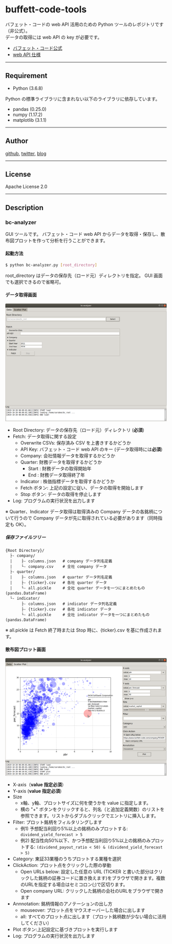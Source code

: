# buffett-code-tools  
バフェット・コードの web API 活用のための Python ツールのレポジトリです（非公式）。  
データの取得には web API の key が必要です。

* [バフェット・コード公式](https://www.buffett-code.com/ "バフェット・コード公式")  
* [web API 仕様](https://docs.buffett-code.com/ "web API 仕様")  

---
## Requirement
* Python (3.6.8)  

Python の標準ライブラリに含まれない以下のライブラリに依存しています。  
* pandas (0.25.0)
* numpy (1.17.2)
* matplotlib (3.1.1)
---
## Author
[github](https://github.com/sarubee "github"), [twitter](https://twitter.com/fire50net "twitter"), [blog](https://fire50.net/ "blog")

---
## License
Apache License 2.0

---
## Description
### bc-analyzer
GUI ツールです。
バフェット・コード web API からデータを取得・保存し、散布図プロットを作って分析を行うことができます。

#### 起動方法
```bash
$ python bc-analyzer.py [root_directory]
```
root_directory はデータの保存先（ロード元）ディレクトリを指定。 GUI 画面でも選択できるので省略可。

#### データ取得画面
![bc-analyzer_data](https://github.com/sarubee/buffett-code-api-tools/blob/images/image_bc-analyzer_data.png)
- Root Directory: データの保存先（ロード元）ディレクトリ (**必須**)
- Fetch: データ取得に関する設定
  - Overwrite CSVs: 保存済み CSV を上書きするかどうか
  - API Key: バフェット・コード web API のキー (データ取得時には**必須**)
  - Company: 会社情報データを取得するかどうか
  - Quarter: 財務データを取得するかどうか
    - Start : 財務データの取得開始年
    - End : 財務データ取得終了年
  - Indicator : 株価指標データを取得するかどうか
  - Fetch ボタン: 上記の設定に従い、データの取得を開始します
  - Stop ボタン: データの取得を停止します
- Log: プログラムの実行状況を出力します

※ Quarter、Indicator データ取得は取得済みの Company データの各銘柄について行うので Company データが先に取得されている必要があります（同時指定も OK）。

##### 保存ファイルツリー
```
{Root Directory}/
  ├- company/
  |    ├- columns.json   # company データ列名定義
  |    └- company.csv    # 全社 company データ
  ├- quarter/
  |    ├- columns.json   # quarter データ列名定義
  |    ├- {ticker}.csv   # 各社 quarter データ
  |    └- all.pickle     # 全社 quarter データを一つにまとめたもの (pandas.DataFrame)
  └- indicator/
       ├- columns.json   # indicator データ列名定義
       ├- {ticker}.csv   # 各社 indicator データ
       └- all.pickle     # 全社 indicator データを一つにまとめたもの (pandas.DataFrame)
```
※ all.pickle は Fetch 終了時または Stop 時に、{ticker}.csv を基に作成されます。

#### 散布図プロット画面
![bc-analyzer_data](https://github.com/sarubee/buffett-code-api-tools/blob/images/image_bc-analyzer_scatter_plot.png)

- X-axis（**value 指定必須**）
- Y-axis (**value 指定必須**)
- Size
  - x軸、y軸、プロットサイズに何を使うかを value に指定します。
  - 横の "+" ボタンをクリックすると、列名（と追加定義関数）のリストを参照できます。リストからダブルクリックでエントリに挿入します。
- Filter: プロット銘柄をフィルタリングします
  - 例1) 予想配当利回り5%以上の銘柄のみプロットする: `dividend_yield_forecast > 5`
  - 例2) 配当性向50%以下、かつ予想配当利回り5%以上の銘柄のみプロットする: `(dividend_payout_ratio < 50) & (dividend_yield_forecast > 5)`
- Category: 東証33業種のうちプロットする業種を選択
- ClickAction: プロット点をクリックした際の挙動
  - Open URLs below: 設定した任意の URL (TICKER と書いた部分はクリックした銘柄の証券コードに置き換えます)をブラウザで開きます。複数のURLを指定する場合はセミコロン(;)で区切ります。
  - Open company URL: クリックした銘柄の会社のURLをブラウザで開きます
- Annnotation: 銘柄情報のアノテーションの出し方
  - mouseover: プロット点をマウスオーバーした場合に出します
  - all: すべてのプロット点に出します（プロット銘柄数が少ない場合に活用してください）
- Plot ボタン:上記設定に基づきプロットを実行します
- Log: プログラムの実行状況を出力します
